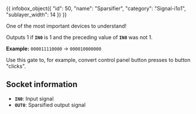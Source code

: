 {{ infobox_object({
	"id": 50,
	"name": "Sparsifier",
	"category": "Signal-i1o1",
	"sublayer_width": 14
}) }}

One of the most important devices to understand!

Outputs 1 if **`IN0`** is 1 and the preceding value of **`IN0`** was not 1.

**Example:**
`000011110000` -> `000010000000`

Use this gate to, for example, convert control panel button presses to button "clicks".

## Socket information
- **`IN0`**: Input signal
- **`OUT0`**: Sparsified output signal
